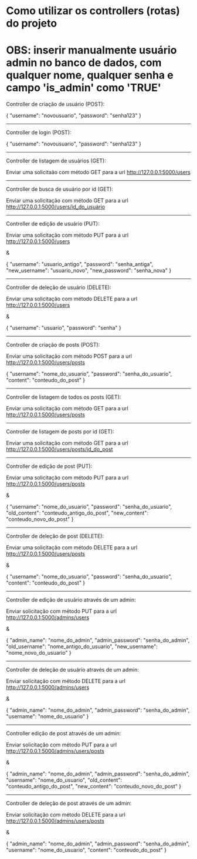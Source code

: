 # Como utilizar os controllers (rotas) do projeto

# OBS: inserir manualmente usuário admin no banco de dados, com qualquer nome, qualquer senha e campo 'is_admin' como 'TRUE'

Controller de criação de usuário (POST):

{
    "username": "novousuario",
    "password": "senha123"
}

------------------------------------------------------------------------------------------------------------------------------------------

Controller de login (POST):

{
    "username": "novousuario",
    "password": "senha123"
}

------------------------------------------------------------------------------------------------------------------------------------------

Controller de listagem de usuários (GET):

Enviar uma solicitaão com método GET para a url http://127.0.0.1:5000/users

------------------------------------------------------------------------------------------------------------------------------------------

Controller de busca de usuário por id (GET):

Enviar uma solicitação com método GET para a url http://127.0.0.1:5000/users/id_do_usuário

------------------------------------------------------------------------------------------------------------------------------------------

Controller de edição de usuário (PUT):

Enviar uma solicitação com método PUT para a url http://127.0.0.1:5000/users

&

{
    "username": "usuario_antigo",
    "password": "senha_antiga",
    "new_username": "usuario_novo",
    "new_password": "senha_nova"
}

------------------------------------------------------------------------------------------------------------------------------------------

Controller de deleção de usuário (DELETE):

Enviar uma solicitação com método DELETE para a url http://127.0.0.1:5000/users

&

{
    "username": "usuario",
    "password": "senha"
}

------------------------------------------------------------------------------------------------------------------------------------------


Controller de criação de posts (POST):

Enviar uma solicitação com método POST para a url http://127.0.0.1:5000/users/posts

{
    "username": "nome_do_usuario",
    "password": "senha_do_usuario",
    "content": "conteudo_do_post"
}


------------------------------------------------------------------------------------------------------------------------------------------

Controller de listagem de todos os posts (GET):

Enviar uma solicitação com método GET para a url http://127.0.0.1:5000/users/posts

------------------------------------------------------------------------------------------------------------------------------------------

Controller de listagem de posts por id (GET):

Enviar uma solicitação com método GET para a url http://127.0.0.1:5000/users/posts/id_do_post

------------------------------------------------------------------------------------------------------------------------------------------

Controller de edição de post (PUT):

Enviar uma solicitação com método PUT para a url http://127.0.0.1:5000/users/posts

&

{
    "username": "nome_do_usuario",
    "password": "senha_do_usuario",
    "old_content": "conteudo_antigo_do_post",
    "new_content": "conteudo_novo_do_post"
}

------------------------------------------------------------------------------------------------------------------------------------------

Controller de deleção de post (DELETE):

Enviar uma solicitação com método DELETE para a url http://127.0.0.1:5000/users/posts

&

{
    "username": "nome_do_usuario",
    "password": "senha_do_usuario",
    "content": "conteudo_do_post"
}

------------------------------------------------------------------------------------------------------------------------------------------

Controller de edição de usuário através de um admin:

Enviar solicitação com método PUT para a url http://127.0.0.1:5000/admins/users

&

{
    "admin_name": "nome_do_admin",
    "admin_password": "senha_do_admin",
    "old_username": "nome_antigo_do_usuario",
    "new_username": "nome_novo_do_usuario"
}

------------------------------------------------------------------------------------------------------------------------------------------

Controller de deleção de usuário através de um admin:

Enviar solicitação com método DELETE para a url http://127.0.0.1:5000/admins/users

&

{
    "admin_name": "nome_do_admin",
    "admin_password": "senha_do_admin",
    "username": "nome_do_usuario"
}

------------------------------------------------------------------------------------------------------------------------------------------

Controller edição de post através de um admin:

Enviar solicitação com método PUT para a url http://127.0.0.1:5000/admins/users/posts

&

{
    "admin_name": "nome_do_admin",
    "admin_password": "senha_do_admin",
    "username": "nome_do_usuario",
    "old_content": "conteudo_antigo_do_post",
    "new_content": "conteudo_novo_do_post"
}


------------------------------------------------------------------------------------------------------------------------------------------

Controller de deleção de post através de um admin:

Enviar solicitação com método DELETE para a url http://127.0.0.1:5000/admins/users/posts

&

{
    "admin_name": "nome_do_admin",
    "admin_password": "senha_do_admin",
    "username": "nome_do_usuario",
    "content": "conteudo_do_post"
}

